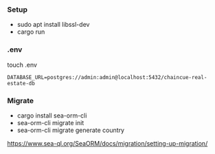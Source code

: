 ### Setup

- sudo apt install libssl-dev
- cargo run

### .env

touch .env

```
DATABASE_URL=postgres://admin:admin@localhost:5432/chaincue-real-estate-db
```

### Migrate

- cargo install sea-orm-cli
- sea-orm-cli migrate init
- sea-orm-cli migrate generate country

https://www.sea-ql.org/SeaORM/docs/migration/setting-up-migration/
